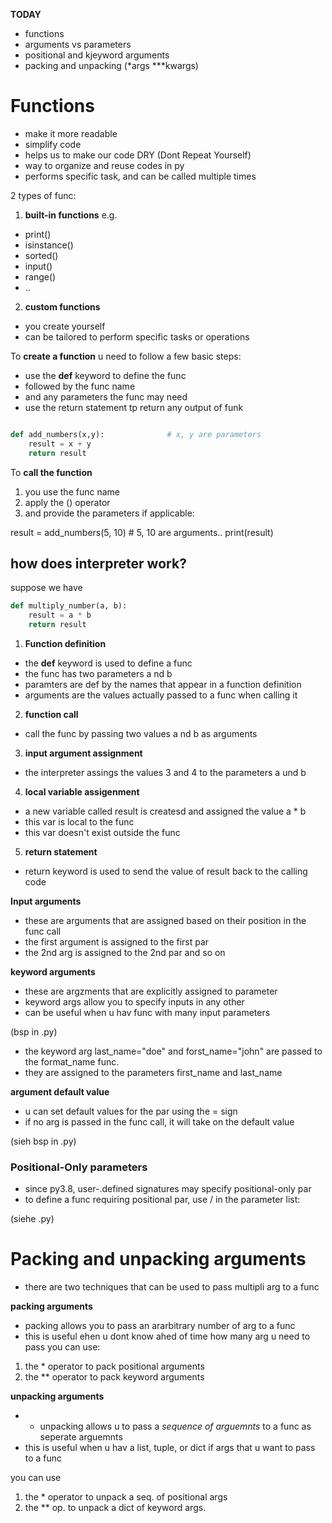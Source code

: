 **TODAY**
- functions
- arguments vs parameters
- positional and kjeyword arguments
- packing and unpacking (*args ***kwargs)

# Functions
- make it more readable
- simplify code
- helps us to make our code DRY (Dont Repeat Yourself)
- way to organize and reuse codes in py
- performs specific task, and can be called multiple times


2 types of func:
1. **built-in functions**
e.g.
- print()
- isinstance()
- sorted()
- input()
- range() 
- ..
2. **custom functions**
- you create yourself
- can be tailored to perform specific tasks or operations

To **create a function** u need to follow a few basic steps:
- use the **def** keyword to define the func
- followed by the func name
- and any parameters the func may need
- use the return statement tp return any output of funk


``` python

def add_numbers(x,y):              # x, y are parameters
    result = x + y
    return result

```



To **call the function**
1. you use the func name
2. apply the () operator
3. and provide the parameters if applicable:


result = add_numbers(5, 10)     # 5, 10 are arguments.. 
print(result)


## how does interpreter work?
suppose we have

``` python
def multiply_number(a, b):
    result = a * b
    return result

```

1. **Function definition**
- the **def** keyword is used to define a func
- the func has two parameters a nd b
- paramters are def by the names that appear in a function definition
- arguments are the values actually passed to a func when calling it

2. **function call**
- call the func by passing two values a nd b as arguments

3. **input argument assignment**
- the interpreter assings the values 3 and 4 to the parameters a und b

4. **local variable assigenment**
- a new variable called result is createsd and assigned the value a * b
- this var is local to the func
- this var doesn't exist outside the func

5. **return statement**
- return keyword is used to send the value of result back to the calling code


**Input arguments**
- these are arguments that are assigned based on their position in the func call
- the first argument is assigned to the first par
- the 2nd arg is assigned to the 2nd par and so on

**keyword arguments**
- these are argzments that are explicitly assigned to parameter
- keyword args allow you to specify inputs in any other
- can be useful when u hav func with many input parameters

(bsp in .py)

- the keyword arg last_name="doe" and forst_name="john" are passed to the format_name func.
- they are assigned to the parameters first_name and last_name

**argument default value**
- u can set default values for the par using the = sign
- if no arg is passed in the func call, it will take on the default value

(sieh bsp in .py)


### Positional-Only parameters
- since py3.8, user-.defined signatures may specify positional-only par
- to define a func requiring positional par, use / in the parameter list:

(siehe .py)

# Packing and unpacking arguments
- there are two techniques that can be used to pass multipli arg to a func

**packing arguments**
- packing allows you to pass an ararbitrary number of arg to a func
- this is useful ehen u dont know ahed of time how many arg u need to pass
you can use:
1. the * operator to pack positional arguments
2. the ** operator to pack keyword arguments


**unpacking arguments**
- - unpacking allows u to pass a *sequence of arguemnts* to a func as seperate arguemnts
- this is useful when u hav a list, tuple, or dict if args that u want to pass to a func

you can use
1. the * operator to unpack a seq. of positional args
2. the ** op. to unpack a dict of keyword args.
